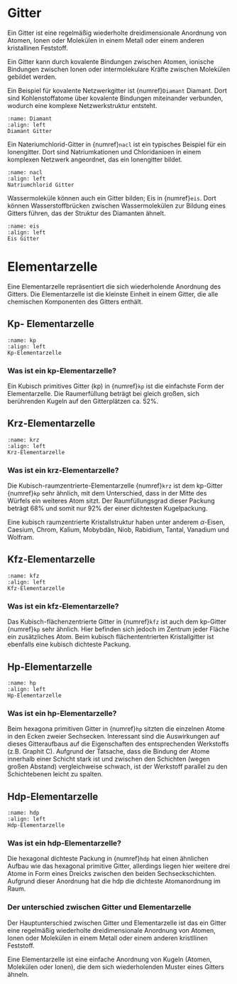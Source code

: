 # Gitter

Ein Gitter ist eine regelmäßig wiederholte dreidimensionale Anordnung von Atomen, Ionen oder Molekülen in einem Metall oder einem anderen kristallinen Feststoff. 

Ein Gitter kann durch kovalente Bindungen zwischen Atomen, ionische Bindungen zwischen Ionen oder intermolekulare Kräfte zwischen Molekülen gebildet werden. 

Ein Beispiel für kovalente Netzwerkgitter ist {numref}`Diamant` Diamant. Dort sind Kohlenstoffatome über kovalente Bindungen miteinander verbunden, wodurch eine komplexe Netzwerkstruktur entsteht.

```{figure} /bilder/DiamantGitter.svg
:name: Diamant
:align: left
Diamant Gitter
```

Ein Nateriumchlorid-Gitter in {numref}`nacl` ist ein typisches Beispiel für ein Ionengitter. Dort sind Natriumkationen und Chloridanioen in einem komplexen Netzwerk angeordnet, das ein Ionengitter bildet. 

```{figure} /bilder/Natriumchlorid.svg
:name: nacl
:align: left
Natriumchlorid Gitter
```

Wassermoleküle können auch ein Gitter bilden; Eis in {numref}`eis`. Dort können Wasserstoffbrücken zwischen Wassermolekülen zur Bildung eines Gitters führen, das der Struktur des Diamanten ähnelt. 

```{figure} /bilder/Eis.svg
:name: eis
:align: left
Eis Gitter
```
# Elementarzelle

Eine Elementarzelle repräsentiert die sich wiederholende Anordnung des Gitters. Die Elementarzelle ist die kleinste Einheit in einem Gitter, die alle chemischen Komponenten des Gitters enthält.

## Kp- Elementarzelle

```{figure} /bilder/kp.svg
:name: kp
:align: left
Kp-Elementarzelle
```

### Was ist ein kp-Elementarzelle?

Ein Kubisch primitives Gitter (kp) in {numref}`kp` ist die einfachste Form der Elementarzelle. Die Raumerfüllung beträgt bei gleich großen, sich berührenden Kugeln auf den Gitterplätzen ca. 52%. 

## Krz-Elementarzelle

```{figure} /bilder/krz.svg
:name: krz
:align: left
Krz-Elementarzelle
```

### Was ist ein krz-Elementarzelle?

Die Kubisch-raumzentrierte-Elementarzelle {numref}`krz` ist dem kp-Gitter {numref}`kp` sehr ähnlich, mit dem Unterschied, dass in der Mitte des Würfels ein weiteres Atom sitzt. Der Raumfüllungsgrad dieser Packung beträgt 68% und somit nur 92% der einer dichtesten Kugelpackung. 

Eine kubisch raumzentrierte Kristallstruktur haben unter anderem $\alpha$-Eisen, Caesium, Chrom, Kalium, Mobybdän, Niob, Rabidium, Tantal, Vanadium und Wolfram. 

## Kfz-Elementarzelle

```{figure} /bilder/kfz.svg
:name: kfz
:align: left
Kfz-Elementarzelle
```

### Was ist ein kfz-Elementarzelle?

Das Kubisch-flächenzentrierte Gitter in {numref}`kfz` ist auch dem kp-Gitter {numref}`kp` sehr ähnlich. Hier befinden sich jedoch im Zentrum jeder Fläche ein zusätzliches Atom. Beim kubisch flächententrierten Kristallgitter ist ebenfalls eine kubisch dichteste Packung. 

## Hp-Elementarzelle

```{figure} /bilder/hp.svg
:name: hp
:align: left
Hp-Elementarzelle
```

### Was ist ein hp-Elementarzelle?

Beim hexagona primitiven Gitter in {numref}`hp` sitzten die einzelnen Atome in den Ecken zweier Sechsecken. Interessant sind die Auswirkungen auf dieses Gitteraufbaus auf die Eigenschaften des entsprechenden Werkstoffs (z.B. Graphit C). Aufgrund der Tatsache, dass die Bindung der Atome innerhalb einer Schicht stark ist und zwischen den Schichten (wegen großen Abstand) vergleichweise schwach, ist der Werkstoff parallel zu den Schichtebenen leicht zu spalten.

## Hdp-Elementarzelle

```{figure} /bilder/hdp.svg
:name: hdp
:align: left
Hdp-Elementarzelle
```

### Was ist ein hdp-Elementarzelle?

Die hexagonal dichteste Packung in {numref}`hdp` hat einen ähnlichen Aufbau wie das hexagonal primitive Gitter, allerdings liegen hier weitere drei Atome in Form eines Dreicks zwischen den beiden Sechseckschichten. Aufgrund dieser Anordnung hat die hdp die dichteste Atomanordnung im Raum. 

### Der unterschied zwischen Gitter und Elementarzelle

Der Hauptunterschied zwischen Gitter und Elementarzelle ist das ein Gitter eine regelmäßig wiederholte dreidimensionale Anordnung von Atomen, Ionen oder Molekülen in einem Metall oder einem anderen kristllinen Feststoff. 

Eine Elementarzelle ist eine einfache Anordnung von Kugeln (Atomen, Molekülen oder Ionen), die dem sich wiederholenden Muster eines Gitters ähneln.
